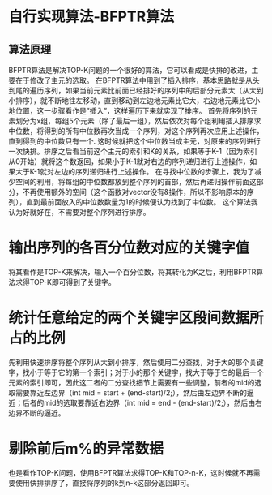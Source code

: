 # 自行实现算法-BFPTR算法

## 算法原理
BFPTR算法是解决TOP-K问题的一个很好的算法，它可以看成是快排的改进，主要在于修改了主元的选取。
在BFPTR算法中用到了插入排序，基本思路就是从头到尾的遍历序列，如果当前元素比前面已经排好的序列中的后部分元素大（从大到小排序），就不断地往左移动，直到移动到左边地元素比它大，右边地元素比它小地位置，这一步骤看作是”插入”，这样遍历下来就实现了排序。
首先将序列的元素划分为x组，每组5个元素（除了最后一组），然后依次对每个组利用插入排序求中位数，将得到的所有中位数再次当成一个序列，对这个序列再次应用上述操作，直到得到的中位数只有一个.
这时候就把这个中位数当成主元，对原来的序列进行一次快排。排序之后看当前这个主元的索引和K的关系，如果等于K-1（因为索引从0开始）就将这个数返回，如果小于K-1就对右边的序列递归进行上述操作，如果大于K-1就对左边的序列递归进行上述操作。
在寻找中位数的步骤上，我为了减少空间的利用，将每组的中位数都放到整个序列的首部，然后再递归操作前面这部分，不再使用额外的空间（这个函数对vector没有&操作，所以不影响原本的序列），直到最前面放入的中位数数量为1的时候便认为找到了中位数。
这个算法我认为好就好在，不需要对整个序列进行排序。

# 输出序列的各百分位数对应的关键字值
将其看作是TOP-K来解决，输入一个百分位数，将其转化为K之后，利用BFPTR算法求得TOP-K即可得到了关键字。
# 统计任意给定的两个关键字区段间数据所占的比例
先利用快速排序将整个序列从大到小排序，然后使用二分查找，对于大的那个关键字，找小于等于它的第一个索引；对于小的那个关键字，找大于等于它的最后一个元素的索引即可，因此这二者的二分查找细节上需要有一些调整，前者的mid的选取需要靠近左边界（int mid = start + (end-start)/2;），然后由左边界不断的逼近；后者的mid的选取要靠近右边界（int mid = end - (end-start)/2;），然后由右边界不断的逼近。
# 剔除前后m%的异常数据
也是看作TOP-K问题，使用BFPTR算法求得TOP-K和TOP-n-K，这时候就不再需要使用快排排序了，直接将序列的k到n-k这部分返回即可。